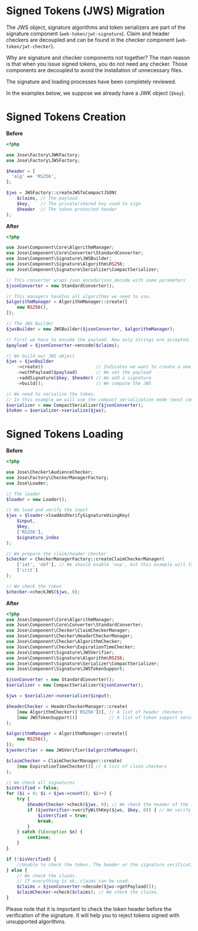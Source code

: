 Signed Tokens (JWS) Migration
=============================

The JWS object, signature algorithms and token serializers are part of the signature component (`web-token/jwt-signature`).
Claim and header checkers are decoupled and can be found in the checker component (`web-token/jwt-checker`).

Why are signature and checker components not together? The main reason is that when you issue signed tokens, you do not need any checker.
Those components are decoupled to avoid the installation of unnecessary files.

The signature and loading processes have been completely reviewed.

In the examples below, we suppose we already have a JWK object (`$key`).

# Signed Tokens Creation

**Before**

```php
<?php

use Jose\Factory\JWKFactory;
use Jose\Factory\JWSFactory;

$header = [
  'alg' => 'RS256',
];

$jws = JWSFactory::createJWSToCompactJSON(
    $claims, // The payload
    $key,    // The private/shared key used to sign
    $header  // The token protected header
);
``` 

**After**

```php
<?php

use Jose\Component\Core\AlgorithmManager;
use Jose\Component\Core\Converter\StandardConverter;
use Jose\Component\Signature\JWSBuilder;
use Jose\Component\Signature\Algorithm\RS256;
use Jose\Component\Signature\Serializer\CompactSerializer;

// This converter wraps json_encode/json_decode with some parameters
$jsonConverter = new StandardConverter();

// This managers handles all algorithms we need to use. 
$algorithmManager = AlgorithmManager::create([
    new RS256(),
]);

// The JWS Builder
$jwsBuilder = new JWSBuilder($jsonConverter, $algorithmManager);

// First we have to encode the payload. Now only strings are accepted.
$payload = $jsonConverter->encode($claims);

// We build our JWS object
$jws = $jwsBuilder
    ->create()                    // Indicates we want to create a new token
    ->withPayload($payload)       // We set the payload
    ->addSignature($key, $header) // We add a signature
    ->build();                    // We compute the JWS

// We need to serialize the token.
// In this example we will use the compact serialization mode (most common mode).
$serializer = new CompactSerializer($jsonConverter);
$token = $serializer->serialize($jws);
``` 

# Signed Tokens Loading

**Before**

```php
<?php

use Jose\Checker\AudienceChecker;
use Jose\Factory\CheckerManagerFactory;
use Jose\Loader;

// The loader
$loader = new Loader();

// We load and verify the input
$jws = $loader->loadAndVerifySignatureUsingKey(
    $input,
    $key,
    ['RS256'],
    $signature_index
);

// We prepare the claim/header checker
$checker = CheckerManagerFactory::createClaimCheckerManager(
    ['iat', 'nbf'], // We should enable 'exp', but this example will fail as the token has already expired
    ['crit']
);

// We check the token
$checker->checkJWS($jws, 0);
``` 

**After**

```php
<?php
use Jose\Component\Core\AlgorithmManager;
use Jose\Component\Core\Converter\StandardConverter;
use Jose\Component\Checker\ClaimCheckerManager;
use Jose\Component\Checker\HeaderCheckerManager;
use Jose\Component\Checker\AlgorithmChecker;
use Jose\Component\Checker\ExpirationTimeChecker;
use Jose\Component\Signature\JWSVerifier;
use Jose\Component\Signature\Algorithm\RS256;
use Jose\Component\Signature\Serializer\CompactSerializer;
use Jose\Component\Signature\JWSTokenSupport;

$jsonConverter = new StandardConverter();
$serializer = new CompactSerializer($jsonConverter);

$jws = $serializer->unserialize($input);

$headerChecker = HeaderCheckerManager::create(
    [new AlgorithmChecker(['RS256'])], // A list of header checkers
    [new JWSTokenSupport()]            // A list of token support services (we only use the JWS token type here)
);

$algorithmManager = AlgorithmManager::create([
    new RS256(),
]);
$jwsVerifier = new JWSVerifier($algorithmManager);

$claimChecker = ClaimCheckerManager::create(
    [new ExpirationTimeChecker()] // A list of claim checkers
);

// We check all signatures
$isVerified = false;
for ($i = 0; $i < $jws->count(); $i++) {
    try {
        $headerChecker->check($jws, 0); // We check the header of the first (index=0) signature.        
        if ($jwsVerifier->verifyWithKey($jws, $key, 0)) { // We verify the signature
            $isVerified = true;
            break;
        }
    } catch (\Exception $e) {
        continue;
    }
}

if (!$isVerified) {
    //Unable to check the token. The header or the signature verification failed.
} else {
    // We check the claims.
    // If everything is ok, claims can be used.
    $claims = $jsonConverter->decode($jws->getPayload());
    $claimChecker->check($claims); // We check the claims.
}
```

Please note that it is important to check the token header before the verification of the signature.
It will help you to reject tokens signed with unsupported algorithms.
